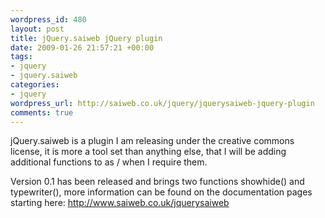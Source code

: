 ```yaml
--- 
wordpress_id: 480
layout: post
title: jQuery.saiweb jQuery plugin
date: 2009-01-26 21:57:21 +00:00
tags: 
- jquery
- jquery.saiweb
categories: 
- jquery
wordpress_url: http://saiweb.co.uk/jquery/jquerysaiweb-jquery-plugin
comments: true
---
```

jQuery.saiweb is a plugin I am releasing under the creative commons license, it is more a tool set than anything else, that I will be adding additional functions to as / when I require them.

Version 0.1 has been released and brings two functions showhide() and typewriter(), more information can be found on the documentation pages starting here: <a href="http://www.saiweb.co.uk/jquerysaiweb">http://www.saiweb.co.uk/jquerysaiweb</a>
